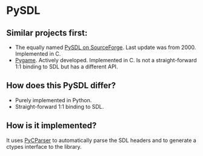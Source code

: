 PySDL
=====

Similar projects first:
-----------------------

* The equally named [PySDL on SourceForge](http://sourceforge.net/projects/pysdl). Last update was from 2000. Implemented in C.
* [Pygame](http://www.pygame.org/). Actively developed. Implemented in C. Is not a straight-forward 1:1 binding to SDL but has a different API.

How does this **PySDL** differ?
-------------------------------

* Purely implemented in Python.
* Straight-forward 1:1 binding to SDL.

How is it implemented?
----------------------

It uses [PyCParser](https://github.com/albertz/PyCParser) to automatically parse the SDL headers and to generate a ctypes interface to the library.

